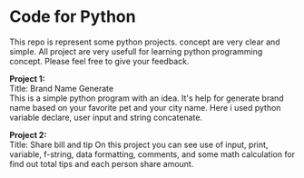 # Code for Python
This repo is represent some python projects. concept are very clear and simple. All project are very usefull for learning python programming concept.
Please feel free to give your feedback.
<p><b>Project 1:</b> <br>
  Title: Brand Name Generate <br>
  This is a simple python program with an idea. It's help for generate brand name based on your favorite pet and your city name. Here i used python variable declare, user input and string concatenate.
</p>
<p>
  <b>Project 2:</b> <br>
  Title: Share bill and tip
 On this project you can see use of input, print, variable, f-string, data formatting, comments, and some math calculation for find out total tips and each person share amount.
</p>

